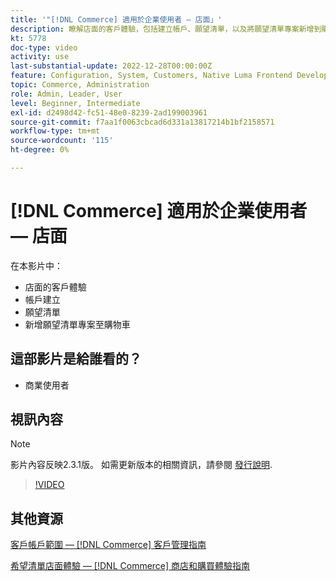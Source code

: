 ```yaml
---
title: '"[!DNL Commerce] 適用於企業使用者 — 店面」'
description: 瞭解店面的客戶體驗，包括建立帳戶、願望清單，以及將願望清單專案新增到購物車
kt: 5778
doc-type: video
activity: use
last-substantial-update: 2022-12-28T00:00:00Z
feature: Configuration, System, Customers, Native Luma Frontend Development, Page Content, Site Navigation
topic: Commerce, Administration
role: Admin, Leader, User
level: Beginner, Intermediate
exl-id: d2498d42-fc51-48e0-8239-2ad199003961
source-git-commit: f7aa1f0063cbcad6d331a13817214b1bf2158571
workflow-type: tm+mt
source-wordcount: '115'
ht-degree: 0%

---
```


# [!DNL Commerce] 適用於企業使用者 — 店面

在本影片中：

- 店面的客戶體驗
- 帳戶建立
- 願望清單
- 新增願望清單專案至購物車

## 這部影片是給誰看的？

- 商業使用者

## 視訊內容

>[!NOTE]
>
>影片內容反映2.3.1版。 如需更新版本的相關資訊，請參閱 [發行說明](https://experienceleague.adobe.com/docs/commerce-operations/release/notes/overview.html).

>[!VIDEO](https://video.tv.adobe.com/v/36188?quality=12&learn=on)

## 其他資源

[客戶帳戶範圍 —  [!DNL Commerce] 客戶管理指南](https://experienceleague.adobe.com/docs/commerce-admin/customers/customer-accounts/customer-account-scope.html)

[希望清單店面體驗 —  [!DNL Commerce] 商店和購買體驗指南](https://experienceleague.adobe.com/docs/commerce-admin/stores-sales/shopper-tools/wish-lists/wishlist-storefront.html)
